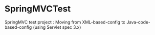 SpringMVCTest
=============

SpringMVC test project : Moving from XML-based-config to Java-code-based-config (using Servlet spec 3.x)
